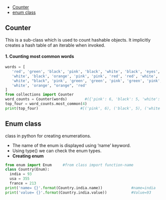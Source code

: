 - [Counter](#c)
- [enum class](#e)

<a name=c></a>
## Counter
This is a sub-class which is used to count hashable objects. It implicitly creates a hash table of an iterable when invoked.

#### 1. Counting most common words
```py
words = [
   'red', 'green', 'black', 'pink', 'black', 'white', 'black', 'eyes',
   'white', 'black', 'orange', 'pink', 'pink', 'red', 'red', 'white', 'orange',
   'white', "black", 'pink', 'green', 'green', 'pink', 'green', 'pink',
   'white', 'orange', "orange", 'red'
]
from collections import Counter
word_counts = Counter(words)        #({'pink': 6, 'black': 5, 'white': 5, 'red': 4, 'green': 4, 'orange': 4, 'eyes': 1})
top_four = word_counts.most_common(4)
print(top_four)                   #[('pink', 6), ('black', 5), ('white', 5), ('red', 4)]
```

<a name=e></a>
## Enum class
class in python for creating enumerations.
  - The name of the enum is displayed using ‘name’ keyword.
  - Using type() we can check the enum types.
- **Creating enum**
```py
from enum import Enum     #from class import function-name
class Country(Enum):
  india = 93
  usa = 355
  france = 213
print('name= {}'.format(Country.india.name))             #name=india
print('value= {}'.format(Country.india.value))           #Value=93
```
